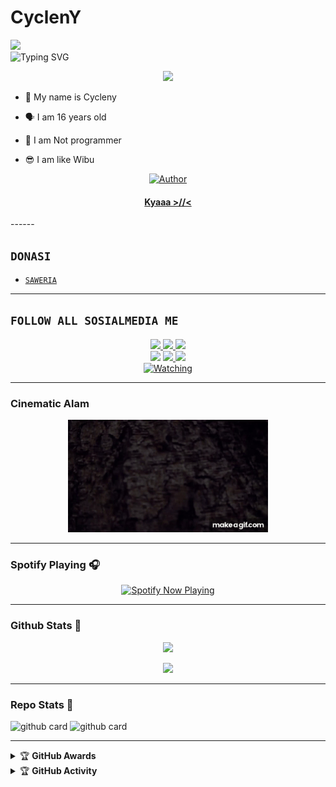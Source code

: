 # CyclenY <img src="https://user-images.githubusercontent.com/1303154/88677602-1635ba80-d120-11ea-84d8-d263ba5fc3c0.gif" width="40px" alt=""><br></h1>
</p>
<a href="https://github.com/CyclenY"><img src="https://cardivo.vercel.app/api?name=Rifky | Chikoo&description=Hi, i'm CyclenY and i'm just a newbie programmer nice to meet you all 🤗&image=https://telegra.ph/file/09d23565eb7e9979c8a62.jpg&usqp=CAU&backgroundColor=%23ecf0f1&instagram=@rifkyekaxyz_&github=CyclenY&pattern=leaf&colorPattern=%23eaeaea" /><a> <br />
<img
        src="https://readme-typing-svg.herokuapp.com/?size=30&width=800&lines=Hello+Thank+For+Visiting+Github+CyclenY."
            alt="Typing SVG"
        />
    </a>
</p>

<p align="center">
<img src="https://i.ibb.co/kMNbw3m/chikoo.jpg" />
</p>

<p align="center">

- 👼 My name is Cycleny

- 🗣️ I am 16 years old 

- 🔭 I am Not programmer
 
- 😎 I am like Wibu
</p>

</div>
<p align="center">
  <a href="https://github.com/CyclenY"><img title="Author" src="https://img.shields.io/badge/Author-CyclenY-purple.svg?style=for-the-badge&logo=github" /></a>
  <h4 align="center">
  <a href="https://wa.me/6281289682492">Kyaaa >//< </a>
</h4>
</p>
------

## ```DONASI```

- [`SAWERIA`](https://saweria.co/rifkyekapratama)

-------

## ```FOLLOW ALL SOSIALMEDIA ME```
<p align="center">
<a href="https://instagram.com/rifkyekaxyz"><img src="https://img.shields.io/badge/Instagram-E4405F?style=for-the-badge&logo=instagram&logoColor=white"/> 
<a href="https://wa.me/6281289682492"><img src="https://img.shields.io/badge/WhatsApp-25D366?style=for-the-badge&logo=whatsapp&logoColor=white" />
<a href="https://www.youtube.com/channel/UCEMlNO1Cv3OZ-AXOa-SEMzA"><img src="https://img.shields.io/badge/YouTube-Rifky Eka Pratama-ff0000?style=for-the-badge&logo=youtube&logoColor=ff0000&link=https://youtube.com/channel/UCdzWwbApjkyODby7_MoRYlA" /><br>
<a href="https://vt.tiktok.com/ZSe9gDbfR"><img src="https://img.shields.io/badge/Tiktok CyclenY-black?style=for-the-badge&logo=tiktok&logoColor=ff000000&link=https://tiktok.com/@im_chikoo" /></a>
<a href="https://github.com/CyclenY"><img src="https://img.shields.io/badge/-GitHub-black?style=flat-square&logo=github" /> 
<a href="https://www.youtube.com/channel/UCEMlNO1Cv3OZ-AXOa-SEMzA"><img src="https://img.shields.io/youtube/channel/subscribers/UCEMlNO1Cv3OZ-AXOa-SEMzA?style=social" /> <br>
<a href="https://komarev.com/ghpvc/?username=CyclenY&color=blue&style=flat-square&label=Profile+Views"><img title="Watching" src="https://komarev.com/ghpvc/?username=CyclenY&color=blue&style=flat-square&label=Profile+View"></a>
</p>

 -------
 
 ### Cinematic Alam
<p align="center">
 <img src="https://github.com/CyclenY/CyclenY/blob/main/Alam_Cinematic_Film.gif" />
</p>

------
 
### Spotify Playing 🎧

<p align="center">
  <a href="https://open.spotify.com/user/fubsd2bvtesc318tc9k5swng2?si=2fcdd72e28314027" target="_blank"><img src="https://now-playing-on-spotify.vercel.app/api/spotify" alt="Spotify Now Playing" width="350"/></a>
</p>

------
 
 ### Github Stats 🚀
 
<p align="center"><a href="https://github.com/CyclenY"><img src="https://github-readme-stats.vercel.app/api?username=CyclenY&show_icons=true&theme=radical"></a></p>
<p align="center"><a href="https://github.com/CyclenY"><img src="https://github-readme-stats.vercel.app/api/top-langs/?username=CyclenY&theme=radical&layout=compact"></a></p> 

------

 ### Repo Stats 🔭
 
![github card](https://github-readme-stats.vercel.app/api/pin/?username=CyclenY&repo=CyclenY&theme=dark)
![github card](https://github-readme-stats.vercel.app/api/pin/?username=CyclenY&repo=Base-CyclenYV2&theme=nightowl)

------

<details>
    <summary>&#127942 <b>GitHub Awards</b></summary><br/>

![Github Trophy](https://github-profile-trophy.vercel.app/?username=CyclenY)

</details>

<details>
    <summary>&#127942 <b>GitHub Activity</b></summary><br/>

![Metrics](https://metrics.lecoq.io/CyclenY?template=classic&repositories.forks=true&languages=1&languages.colors=github&languages.threshold=0%25&config.timezone=Asia%2FBekasi)

</details> 
